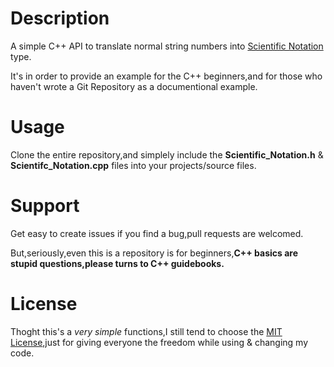 # Description
A simple C++ API to translate normal string numbers into [Scientific Notation](https://www.wikipedia.org/wiki/Scientific_notation) type.

It's in order to provide an example for the C++ beginners,and for those who haven't wrote a Git Repository as a documentional example.

# Usage

Clone the entire repository,and simplely include the **Scientific_Notation.h** & **Scientifc_Notation.cpp** files into your projects/source files.


# Support
Get easy to create issues if you find a bug,pull requests are welcomed.

But,seriously,even this is a repository is for beginners,**C++ basics are stupid questions,please turns to C++ guidebooks.**

# License
Thoght this's a *very simple* functions,I still tend to choose the [MIT License](./LICENSE),just for giving everyone the freedom while using & changing my code.

